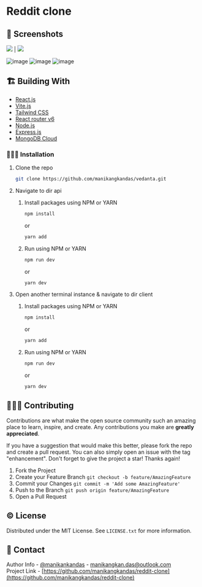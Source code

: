 # Reddit clone

## 📜 Screenshots

![](https://user-images.githubusercontent.com/75943412/177683043-66d42c88-276f-40bd-babd-5a320e1831f0.png) | ![](https://user-images.githubusercontent.com/75943412/177683280-bbcf1d29-f13e-41a1-9235-ede08166b049.png)

![image](https://user-images.githubusercontent.com/75943412/177683120-a1b9c59b-fa9a-4a21-ad1f-5f47d9b5316c.png)
![image](https://user-images.githubusercontent.com/75943412/177683217-30f2d594-f70d-4fe8-80fb-3fe0e345e429.png)
![image](https://user-images.githubusercontent.com/75943412/177683237-e1213b1e-c025-42f7-9eb5-6c2d0be0d419.png)


## 🏗️ Building With

- [React.js](https://reactjs.org/)
- [Vite.js](https://reactjs.org/)
- [Tailwind CSS](https://tailwindcss.com/)
- [React router v6](https://reactrouter.com/)
- [Node.js](https://nodejs.org/en/)
- [Express.js](https://expressjs.com/)
- [MongoDB Cloud](https://account.mongodb.com/account/login?n=%2Fv2%2F627288aa95256504372af304&nextHash=%23clusters)

### 🧑🏻‍🎤 Installation

1. Clone the repo

   ```sh
   git clone https://github.com/manikangkandas/vedanta.git
   ```

2. Navigate to dir api

   1. Install packages using NPM or YARN

      ```sh
      npm install
      ```

      or

      ```sh
      yarn add
      ```

   2. Run using NPM or YARN

      ```sh
      npm run dev
      ```

      or

      ```sh
      yarn dev
      ```

3. Open another terminal instance & navigate to dir client

   1. Install packages using NPM or YARN

      ```sh
      npm install
      ```

      or

      ```sh
      yarn add
      ```

   2. Run using NPM or YARN

      ```sh
      npm run dev
      ```

      or

      ```sh
      yarn dev
      ```

## 💁🏻‍♂️ Contributing

Contributions are what make the open source community such an amazing place to learn, inspire, and create. Any contributions you make are **greatly appreciated**.

If you have a suggestion that would make this better, please fork the repo and create a pull request. You can also simply open an issue with the tag "enhancement".
Don't forget to give the project a star! Thanks again!

1. Fork the Project
2. Create your Feature Branch `git checkout -b feature/AmazingFeature`
3. Commit your Changes `git commit -m 'Add some AmazingFeature'`
4. Push to the Branch `git push origin feature/AmazingFeature`
5. Open a Pull Request

<!-- LICENSE -->

## ©️ License

Distributed under the MIT License. See `LICENSE.txt` for more information.

<!-- CONTACT -->

## 🤝 Contact

Author Info - [@manikankandas](https://linkedin.com/in/manikangkandas) - manikangkan.das@outlook.com
<br />
Project Link - [https://github.com/manikangkandas/reddit-clone](https://github.com/manikangkandas/reddit-clone)

